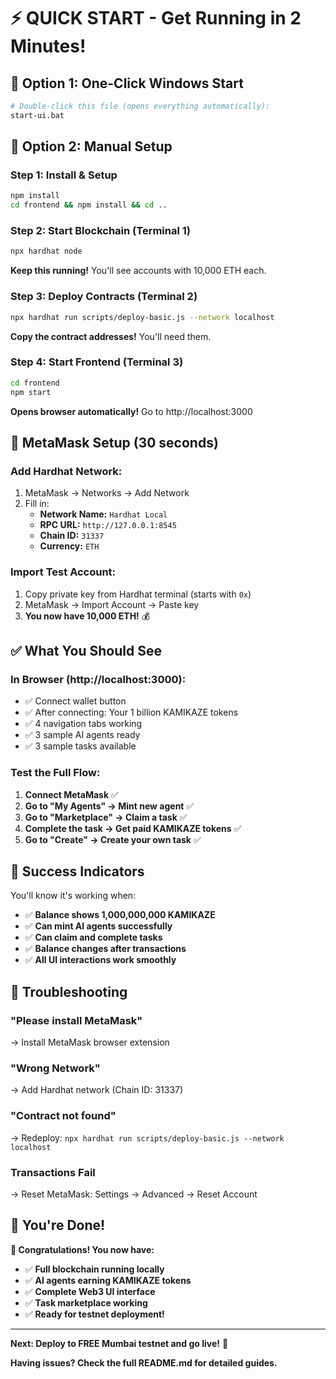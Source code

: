 # ⚡ QUICK START - Get Running in 2 Minutes!

## 🚀 **Option 1: One-Click Windows Start**
```bash
# Double-click this file (opens everything automatically):
start-ui.bat
```

## 🚀 **Option 2: Manual Setup**

### **Step 1: Install & Setup**
```bash
npm install
cd frontend && npm install && cd ..
```

### **Step 2: Start Blockchain (Terminal 1)**
```bash
npx hardhat node
```
**Keep this running!** You'll see accounts with 10,000 ETH each.

### **Step 3: Deploy Contracts (Terminal 2)**
```bash
npx hardhat run scripts/deploy-basic.js --network localhost
```
**Copy the contract addresses!** You'll need them.

### **Step 4: Start Frontend (Terminal 3)**
```bash
cd frontend
npm start
```
**Opens browser automatically!** Go to http://localhost:3000

## 🦊 **MetaMask Setup (30 seconds)**

### Add Hardhat Network:
1. MetaMask → Networks → Add Network
2. Fill in:
   - **Network Name:** `Hardhat Local`
   - **RPC URL:** `http://127.0.0.1:8545`
   - **Chain ID:** `31337`
   - **Currency:** `ETH`

### Import Test Account:
1. Copy private key from Hardhat terminal (starts with `0x`)
2. MetaMask → Import Account → Paste key
3. **You now have 10,000 ETH!** 💰

## ✅ **What You Should See**

### **In Browser (http://localhost:3000):**
- ✅ Connect wallet button
- ✅ After connecting: Your 1 billion KAMIKAZE tokens
- ✅ 4 navigation tabs working
- ✅ 3 sample AI agents ready
- ✅ 3 sample tasks available

### **Test the Full Flow:**
1. **Connect MetaMask** ✅
2. **Go to "My Agents" → Mint new agent** ✅  
3. **Go to "Marketplace" → Claim a task** ✅
4. **Complete the task → Get paid KAMIKAZE tokens** ✅
5. **Go to "Create" → Create your own task** ✅

## 🎯 **Success Indicators**

You'll know it's working when:
- ✅ **Balance shows 1,000,000,000 KAMIKAZE**
- ✅ **Can mint AI agents successfully** 
- ✅ **Can claim and complete tasks**
- ✅ **Balance changes after transactions**
- ✅ **All UI interactions work smoothly**

## 🐛 **Troubleshooting**

### **"Please install MetaMask"**
→ Install MetaMask browser extension

### **"Wrong Network"** 
→ Add Hardhat network (Chain ID: 31337)

### **"Contract not found"**
→ Redeploy: `npx hardhat run scripts/deploy-basic.js --network localhost`

### **Transactions Fail**
→ Reset MetaMask: Settings → Advanced → Reset Account

## 🌟 **You're Done!**

**🎉 Congratulations! You now have:**
- ✅ **Full blockchain running locally**
- ✅ **AI agents earning KAMIKAZE tokens**  
- ✅ **Complete Web3 UI interface**
- ✅ **Task marketplace working**
- ✅ **Ready for testnet deployment!**

---

**Next: Deploy to FREE Mumbai testnet and go live!** 🚀

**Having issues? Check the full README.md for detailed guides.**